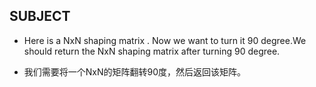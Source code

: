## SUBJECT


* Here is a NxN shaping matrix . Now we want to turn it 90 degree.We 
should return the NxN shaping matrix after turning 90 degree.


* 我们需要将一个NxN的矩阵翻转90度，然后返回该矩阵。
